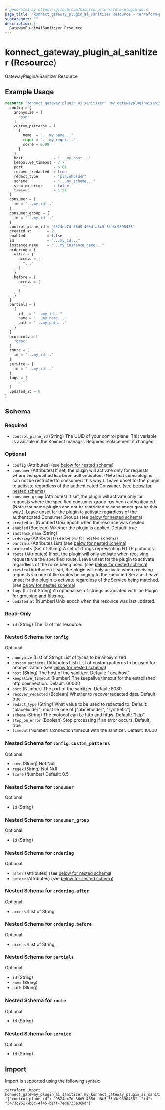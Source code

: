 ```yaml
---
# generated by https://github.com/hashicorp/terraform-plugin-docs
page_title: "konnect_gateway_plugin_ai_sanitizer Resource - terraform-provider-konnect"
subcategory: ""
description: |-
  GatewayPluginAiSanitizer Resource
---
```


# konnect_gateway_plugin_ai_sanitizer (Resource)

GatewayPluginAiSanitizer Resource

## Example Usage

```terraform
resource "konnect_gateway_plugin_ai_sanitizer" "my_gatewaypluginaisanitizer" {
  config = {
    anonymize = [
      "ssn"
    ]
    custom_patterns = [
      {
        name  = "...my_name..."
        regex = "...my_regex..."
        score = 0.99
      }
    ]
    host              = "...my_host..."
    keepalive_timeout = 7.7
    port              = 6.01
    recover_redacted  = true
    redact_type       = "placeholder"
    scheme            = "...my_scheme..."
    stop_on_error     = false
    timeout           = 1.92
  }
  consumer = {
    id = "...my_id..."
  }
  consumer_group = {
    id = "...my_id..."
  }
  control_plane_id = "9524ec7d-36d9-465d-a8c5-83a3c9390458"
  created_at       = 2
  enabled          = false
  id               = "...my_id..."
  instance_name    = "...my_instance_name..."
  ordering = {
    after = {
      access = [
        "..."
      ]
    }
    before = {
      access = [
        "..."
      ]
    }
  }
  partials = [
    {
      id   = "...my_id..."
      name = "...my_name..."
      path = "...my_path..."
    }
  ]
  protocols = [
    "grpc"
  ]
  route = {
    id = "...my_id..."
  }
  service = {
    id = "...my_id..."
  }
  tags = [
    "..."
  ]
  updated_at = 9
}
```

<!-- schema generated by tfplugindocs -->
## Schema

### Required

- `control_plane_id` (String) The UUID of your control plane. This variable is available in the Konnect manager. Requires replacement if changed.

### Optional

- `config` (Attributes) (see [below for nested schema](#nestedatt--config))
- `consumer` (Attributes) If set, the plugin will activate only for requests where the specified has been authenticated. (Note that some plugins can not be restricted to consumers this way.). Leave unset for the plugin to activate regardless of the authenticated Consumer. (see [below for nested schema](#nestedatt--consumer))
- `consumer_group` (Attributes) If set, the plugin will activate only for requests where the specified consumer group has been authenticated. (Note that some plugins can not be restricted to consumers groups this way.). Leave unset for the plugin to activate regardless of the authenticated Consumer Groups (see [below for nested schema](#nestedatt--consumer_group))
- `created_at` (Number) Unix epoch when the resource was created.
- `enabled` (Boolean) Whether the plugin is applied. Default: true
- `instance_name` (String)
- `ordering` (Attributes) (see [below for nested schema](#nestedatt--ordering))
- `partials` (Attributes List) (see [below for nested schema](#nestedatt--partials))
- `protocols` (Set of String) A set of strings representing HTTP protocols.
- `route` (Attributes) If set, the plugin will only activate when receiving requests via the specified route. Leave unset for the plugin to activate regardless of the route being used. (see [below for nested schema](#nestedatt--route))
- `service` (Attributes) If set, the plugin will only activate when receiving requests via one of the routes belonging to the specified Service. Leave unset for the plugin to activate regardless of the Service being matched. (see [below for nested schema](#nestedatt--service))
- `tags` (List of String) An optional set of strings associated with the Plugin for grouping and filtering.
- `updated_at` (Number) Unix epoch when the resource was last updated.

### Read-Only

- `id` (String) The ID of this resource.

<a id="nestedatt--config"></a>
### Nested Schema for `config`

Optional:

- `anonymize` (List of String) List of types to be anonymized
- `custom_patterns` (Attributes List) List of custom patterns to be used for anonymization (see [below for nested schema](#nestedatt--config--custom_patterns))
- `host` (String) The host of the sanitizer. Default: "localhost"
- `keepalive_timeout` (Number) The keepalive timeout for the established http connnection. Default: 60000
- `port` (Number) The port of the sanitizer. Default: 8080
- `recover_redacted` (Boolean) Whether to recover redacted data. Default: true
- `redact_type` (String) What value to be used to redacted to. Default: "placeholder"; must be one of ["placeholder", "synthetic"]
- `scheme` (String) The protocol can be http and https. Default: "http"
- `stop_on_error` (Boolean) Stop processing if an error occurs. Default: true
- `timeout` (Number) Connection timeout with the sanitizer. Default: 10000

<a id="nestedatt--config--custom_patterns"></a>
### Nested Schema for `config.custom_patterns`

Optional:

- `name` (String) Not Null
- `regex` (String) Not Null
- `score` (Number) Default: 0.5



<a id="nestedatt--consumer"></a>
### Nested Schema for `consumer`

Optional:

- `id` (String)


<a id="nestedatt--consumer_group"></a>
### Nested Schema for `consumer_group`

Optional:

- `id` (String)


<a id="nestedatt--ordering"></a>
### Nested Schema for `ordering`

Optional:

- `after` (Attributes) (see [below for nested schema](#nestedatt--ordering--after))
- `before` (Attributes) (see [below for nested schema](#nestedatt--ordering--before))

<a id="nestedatt--ordering--after"></a>
### Nested Schema for `ordering.after`

Optional:

- `access` (List of String)


<a id="nestedatt--ordering--before"></a>
### Nested Schema for `ordering.before`

Optional:

- `access` (List of String)



<a id="nestedatt--partials"></a>
### Nested Schema for `partials`

Optional:

- `id` (String)
- `name` (String)
- `path` (String)


<a id="nestedatt--route"></a>
### Nested Schema for `route`

Optional:

- `id` (String)


<a id="nestedatt--service"></a>
### Nested Schema for `service`

Optional:

- `id` (String)

## Import

Import is supported using the following syntax:

```shell
terraform import konnect_gateway_plugin_ai_sanitizer.my_konnect_gateway_plugin_ai_sanitizer '{"control_plane_id": "9524ec7d-36d9-465d-a8c5-83a3c9390458", "id": "3473c251-5b6c-4f45-b1ff-7ede735a366d"}'
```
